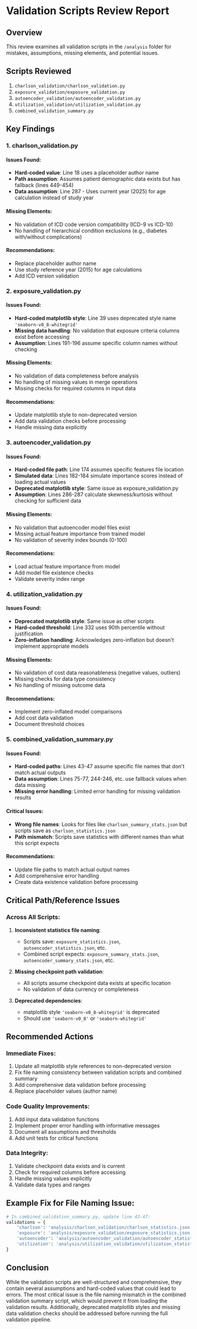 # Validation Scripts Review Report

## Overview
This review examines all validation scripts in the `/analysis` folder for mistakes, assumptions, missing elements, and potential issues.

## Scripts Reviewed
1. `charlson_validation/charlson_validation.py`
2. `exposure_validation/exposure_validation.py`
3. `autoencoder_validation/autoencoder_validation.py`
4. `utilization_validation/utilization_validation.py`
5. `combined_validation_summary.py`

## Key Findings

### 1. **charlson_validation.py**

#### Issues Found:
- **Hard-coded value**: Line 18 uses a placeholder author name
- **Path assumption**: Assumes patient demographic data exists but has fallback (lines 449-454)
- **Data assumption**: Line 287 - Uses current year (2025) for age calculation instead of study year

#### Missing Elements:
- No validation of ICD code version compatibility (ICD-9 vs ICD-10)
- No handling of hierarchical condition exclusions (e.g., diabetes with/without complications)

#### Recommendations:
- Replace placeholder author name
- Use study reference year (2015) for age calculations
- Add ICD version validation

### 2. **exposure_validation.py**

#### Issues Found:
- **Hard-coded matplotlib style**: Line 39 uses deprecated style name `'seaborn-v0_8-whitegrid'`
- **Missing data handling**: No validation that exposure criteria columns exist before accessing
- **Assumption**: Lines 191-196 assume specific column names without checking

#### Missing Elements:
- No validation of data completeness before analysis
- No handling of missing values in merge operations
- Missing checks for required columns in input data

#### Recommendations:
- Update matplotlib style to non-deprecated version
- Add data validation checks before processing
- Handle missing data explicitly

### 3. **autoencoder_validation.py**

#### Issues Found:
- **Hard-coded file path**: Line 174 assumes specific features file location
- **Simulated data**: Lines 182-184 simulate importance scores instead of loading actual values
- **Deprecated matplotlib style**: Same issue as exposure_validation.py
- **Assumption**: Lines 286-287 calculate skewness/kurtosis without checking for sufficient data

#### Missing Elements:
- No validation that autoencoder model files exist
- Missing actual feature importance from trained model
- No validation of severity index bounds (0-100)

#### Recommendations:
- Load actual feature importance from model
- Add model file existence checks
- Validate severity index range

### 4. **utilization_validation.py**

#### Issues Found:
- **Deprecated matplotlib style**: Same issue as other scripts
- **Hard-coded threshold**: Line 332 uses 90th percentile without justification
- **Zero-inflation handling**: Acknowledges zero-inflation but doesn't implement appropriate models

#### Missing Elements:
- No validation of cost data reasonableness (negative values, outliers)
- Missing checks for data type consistency
- No handling of missing outcome data

#### Recommendations:
- Implement zero-inflated model comparisons
- Add cost data validation
- Document threshold choices

### 5. **combined_validation_summary.py**

#### Issues Found:
- **Hard-coded paths**: Lines 43-47 assume specific file names that don't match actual outputs
- **Data assumption**: Lines 75-77, 244-246, etc. use fallback values when data missing
- **Missing error handling**: Limited error handling for missing validation results

#### Critical Issues:
- **Wrong file names**: Looks for files like `charlson_summary_stats.json` but scripts save as `charlson_statistics.json`
- **Path mismatch**: Scripts save statistics with different names than what this script expects

#### Recommendations:
- Update file paths to match actual output names
- Add comprehensive error handling
- Create data existence validation before processing

## Critical Path/Reference Issues

### Across All Scripts:
1. **Inconsistent statistics file naming**:
   - Scripts save: `exposure_statistics.json`, `autoencoder_statistics.json`, etc.
   - Combined script expects: `exposure_summary_stats.json`, `autoencoder_summary_stats.json`, etc.

2. **Missing checkpoint path validation**:
   - All scripts assume checkpoint data exists at specific location
   - No validation of data currency or completeness

3. **Deprecated dependencies**:
   - matplotlib style `'seaborn-v0_8-whitegrid'` is deprecated
   - Should use `'seaborn-v0_8'` or `'seaborn-whitegrid'`

## Recommended Actions

### Immediate Fixes:
1. Update all matplotlib style references to non-deprecated version
2. Fix file naming consistency between validation scripts and combined summary
3. Add comprehensive data validation before processing
4. Replace placeholder values (author name)

### Code Quality Improvements:
1. Add input data validation functions
2. Implement proper error handling with informative messages
3. Document all assumptions and thresholds
4. Add unit tests for critical functions

### Data Integrity:
1. Validate checkpoint data exists and is current
2. Check for required columns before accessing
3. Handle missing values explicitly
4. Validate data types and ranges

## Example Fix for File Naming Issue:

```python
# In combined_validation_summary.py, update line 43-47:
validations = {
    'charlson': 'analysis/charlson_validation/charlson_statistics.json',  # was charlson_summary_stats.json
    'exposure': 'analysis/exposure_validation/exposure_statistics.json',   # was exposure_summary_stats.json
    'autoencoder': 'analysis/autoencoder_validation/autoencoder_statistics.json',  # was autoencoder_summary_stats.json
    'utilization': 'analysis/utilization_validation/utilization_statistics.json'   # was utilization_summary_stats.json
}
```

## Conclusion

While the validation scripts are well-structured and comprehensive, they contain several assumptions and hard-coded values that could lead to errors. The most critical issue is the file naming mismatch in the combined validation summary script, which would prevent it from loading the validation results. Additionally, deprecated matplotlib styles and missing data validation checks should be addressed before running the full validation pipeline.
